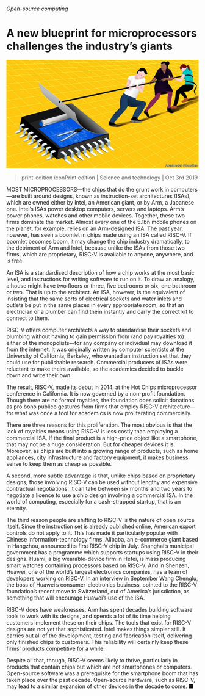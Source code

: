 ###### Open-source computing

# A new blueprint for microprocessors challenges the industry’s giants 

![image](images/20191005_STD001_0.jpg) 

> print-edition iconPrint edition | Science and technology | Oct 3rd 2019 

MOST MICROPROCESSORS—the chips that do the grunt work in computers—are built around designs, known as instruction-set architectures (ISAs), which are owned either by Intel, an American giant, or by Arm, a Japanese one. Intel’s ISAs power desktop computers, servers and laptops. Arm’s power phones, watches and other mobile devices. Together, these two firms dominate the market. Almost every one of the 5.1bn mobile phones on the planet, for example, relies on an Arm-designed ISA. The past year, however, has seen a boomlet in chips made using an ISA called RISC-V. If boomlet becomes boom, it may change the chip industry dramatically, to the detriment of Arm and Intel, because unlike the ISAs from those two firms, which are proprietary, RISC-V is available to anyone, anywhere, and is free. 

An ISA is a standardised description of how a chip works at the most basic level, and instructions for writing software to run on it. To draw an analogy, a house might have two floors or three, five bedrooms or six, one bathroom or two. That is up to the architect. An ISA, however, is the equivalent of insisting that the same sorts of electrical sockets and water inlets and outlets be put in the same places in every appropriate room, so that an electrician or a plumber can find them instantly and carry the correct kit to connect to them. 

RISC-V offers computer architects a way to standardise their sockets and plumbing without having to gain permission from (and pay royalties to) either of the monopolists—for any company or individual may download it from the internet. It was originally written by computer scientists at the University of California, Berkeley, who wanted an instruction set that they could use for publishable research. Commercial producers of ISAs were reluctant to make theirs available, so the academics decided to buckle down and write their own. 

The result, RISC-V, made its debut in 2014, at the Hot Chips microprocessor conference in California. It is now governed by a non-profit foundation. Though there are no formal royalties, the foundation does solicit donations as pro bono publico gestures from firms that employ RISC-V architecture—for what was once a tool for academics is now proliferating commercially. 

There are three reasons for this proliferation. The most obvious is that the lack of royalties means using RISC-V is less costly than employing a commercial ISA. If the final product is a high-price object like a smartphone, that may not be a huge consideration. But for cheaper devices it is. Moreover, as chips are built into a growing range of products, such as home appliances, city infrastructure and factory equipment, it makes business sense to keep them as cheap as possible. 

A second, more subtle advantage is that, unlike chips based on proprietary designs, those involving RISC-V can be used without lengthy and expensive contractual negotiations. It can take between six months and two years to negotiate a licence to use a chip design involving a commercial ISA. In the world of computing, especially for a cash-strapped startup, that is an eternity. 

The third reason people are shifting to RISC-V is the nature of open source itself. Since the instruction set is already published online, American export controls do not apply to it. This has made it particularly popular with Chinese information-technology firms. Alibaba, an e-commerce giant based in Hangzhou, announced its first RISC-V chip in July. Shanghai’s municipal government has a programme which supports startups using RISC-V in their designs. Huami, a big wearable-device firm in Hefei, is mass producing smart watches containing processors based on RISC-V. And in Shenzen, Huawei, one of the world’s largest electronics companies, has a team of developers working on RISC-V. In an interview in September Wang Chenglu, the boss of Huawei’s consumer-electronics business, pointed to the RISC-V foundation’s recent move to Switzerland, out of America’s jurisdiction, as something that will encourage Huawei’s use of the ISA. 

RISC-V does have weaknesses. Arm has spent decades building software tools to work with its designs, and spends a lot of its time helping customers implement these on their chips. The tools that exist for RISC-V designs are not yet that sophisticated. Intel makes things simpler still. It carries out all of the development, testing and fabrication itself, delivering only finished chips to customers. This reliability will certainly keep these firms’ products competitive for a while. 

Despite all that, though, RISC-V seems likely to thrive, particularly in products that contain chips but which are not smartphones or computers. Open-source software was a prerequisite for the smartphone boom that has taken place over the past decade. Open-source hardware, such as RISC-V, may lead to a similar expansion of other devices in the decade to come. ■ 

